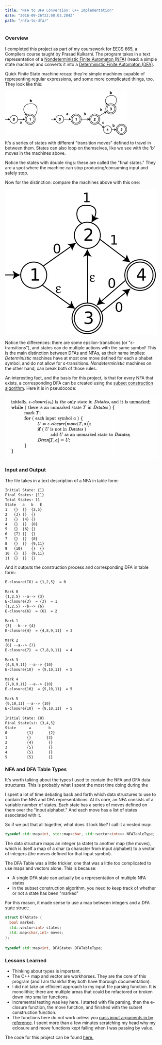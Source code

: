 ```yaml
---
title: "NFA to DFA Conversion: C++ Implementation"
date: "2016-09-26T22:08:03.284Z"
path: "/nfa-to-dfa/"
---
```


### Overview
I completed this project as part of my coursework for EECS 665, a Compilers course taught by Prasad Kulkarni. The program takes in a text representation of a [Nondeterministic Finite Automaton (NFA)](https://en.wikipedia.org/wiki/Nondeterministic_finite_automaton) (read: a simple state machine) and converts it into a [Deterministic Finite Automaton (DFA)](https://en.wikipedia.org/wiki/Deterministic_finite_automaton).

Quick Finite State machine recap: they're simple machines capable of representing regular expressions, and some more complicated things, too. They look like this:

![](dfa-examples.png)

It's a series of states with different "transition moves" defined to travel in between them. States can also loop on themselves, like we see with the 'b' moves in the machines above.

Notice the states with double rings: these are called the "final states." They are a spot where the machine can stop producing/consuming input and safely stop.

Now for the distinction: compare the machines above with this one:

![](nfa.png)

Notice the differences: there are some epsilon-transitions (or "ε-transitions"), and states can do multiple actions with the same symbol! This is the main distinction between DFAs and NFAs, as their name implies: *Deterministic* machines have at most one move defined for each alphabet symbol, and do not allow for ε-transitions. *Nondeterministic* machines on the other hand, can break both of those rules.

An interesting fact, and the basis for this project, is that for every NFA that exists, a corresponding DFA can be created using the [subset construction algorithm](https://en.wikipedia.org/wiki/Powerset_construction). Here it is in pseudocode:

![](subsetconst.png)

### Input and Output

The file takes in a text description of a NFA in table form:

```
Initial State: {1}
Final States: {11}
Total States: 11
State	a	b	E
1	{}	{}	{2,5}
2	{3}	{}	{}
3	{}	{4}	{}
4	{}	{}	{8}
5	{}	{6}	{}
6	{7}	{}	{}
7	{}	{}	{8}
8	{}	{}	{9,11}
9	{10}	{}	{}
10	{}	{}	{9,11}
11	{}	{}	{}
```

And it outputs the construction process and corresponding DFA in table form:

```
E-closure(IO) = {1,2,5}  = 0

Mark 0
{1,2,5} --a--> {3}
E-closure{3}  = {3}  = 1
{1,2,5} --b--> {6}
E-closure{6}  = {6}  = 2

Mark 1
{3} --b--> {4}
E-closure{4}  = {4,8,9,11}  = 3

Mark 2
{6} --a--> {7}
E-closure{7}  = {7,8,9,11}  = 4

Mark 3
{4,8,9,11} --a--> {10}
E-closure{10}  = {9,10,11}  = 5

Mark 4
{7,8,9,11} --a--> {10}
E-closure{10}  = {9,10,11}  = 5

Mark 5
{9,10,11} --a--> {10}
E-closure{10}  = {9,10,11}  = 5

Initial State: {0}
Final State(s): {3,4,5}
State      a        b
0         {1}       {2}
1         {}       {3}
2         {4}       {}
3         {5}       {}
4         {5}       {}
5         {5}       {}
```

### NFA and DFA Table Types

It's worth talking about the types I used to contain the NFA and DFA data structures. This is probably what I spent the most time doing during the

I spent a lot of time debating back and forth which data structures to use to contain the NFA and DFA representations. At its core, an NFA consists of a variable number of states. Each state has a series of moves defined on them over the "input alphabet." And each move has a list of states associated with it.

So if we put that all together, what does it look like? I call it a nested map:

```cpp
typedef std::map<int, std::map<char, std::vector<int>>> NFATableType;
```

The data structure maps an integer (a state) to another map (the moves), which is itself a map of a char (a character from input alphabet) to a vector of integers (the moves defined for that input symbol).

The DFA Table was a little trickier, one that was a little too complicated to use maps and vectors alone. This is because:

- A single DFA state can actually be a representation of multiple NFA states
- In the subset construction algorithm, you need to keep track of whether or not a state has been "marked"

For this reason, it made sense to use a map between integers and a DFA state struct:

```cpp
struct DFAState {
  bool marked;
  std::vector<int> states;
  std::map<char,int> moves;
};

typedef std::map<int, DFAState> DFATableType;
```

### Lessons Learned
- Thinking about types is important.
- The C++ map and vector are workhorses. They are the core of this program (and I am thankful they both have thorough documentation).
- I did not take an efficient approach to my input file parsing function. It is monolithic; there are multiple areas that could be refactored or broken down into smaller functions.
- Incremental testing was key here. I started with file parsing, then the e-closure function, the move function, and finished with the subset construction function.
- The functions here do not work unless you [pass input arguments in by reference](http://stackoverflow.com/questions/19827119/c-argument-passing-passed-by-reference). I spent more than a few minutes scratching my head why my eclosure and move functions kept failing when I was passing by value.

The code for this project can be found [here.](https://github.com/e-nichols/NFA2DFA)
